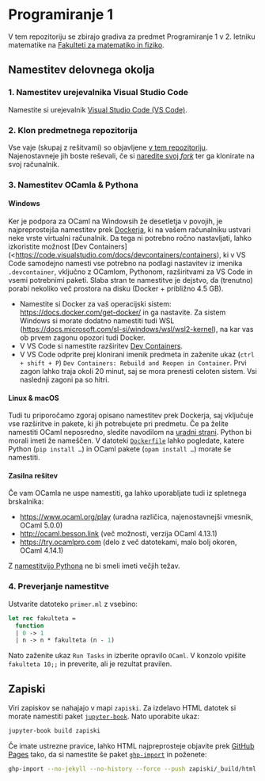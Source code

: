 # Programiranje 1

V tem repozitoriju se zbirajo gradiva za predmet Programiranje 1 v 2. letniku matematike na [Fakulteti za matematiko in fiziko](https://www.fmf.uni-lj.si/).

## Namestitev delovnega okolja

### 1\. Namestitev urejevalnika Visual Studio Code

Namestite si urejevalnik [Visual Studio Code (VS Code)](https://code.visualstudio.com/).

### 2\. Klon predmetnega repozitorija

Vse vaje (skupaj z rešitvami) so objavljene [v tem repozitoriju](http://github.com/matijapretnar/programiranje-1/). Najenostavneje jih boste reševali, če si [naredite svoj _fork_](https://docs.github.com/en/free-pro-team@latest/github/collaborating-with-issues-and-pull-requests/configuring-a-remote-for-a-fork) ter ga klonirate na svoj računalnik.

### 3\. Namestitev OCamla & Pythona

#### Windows

Ker je podpora za OCaml na Windowsih že desetletja v povojih, je najpreprostejša namestitev prek [Dockerja](https://www.docker.com/), ki na vašem računalniku ustvari neke vrste virtualni računalnik. Da tega ni potrebno ročno nastavljati, lahko izkoristite možnost [Dev Containers](<https://code.visualstudio.com/docs/devcontainers/containers), ki v VS Code samodejno namesti vse potrebno na podlagi nastavitev iz imenika `.devcontainer`, vključno z OCamlom, Pythonom, razširitvami za VS Code in vsemi potrebnimi paketi. Slaba stran te namestitve je dejstvo, da (trenutno) porabi nekoliko več prostora na disku (Docker + približno 4.5 GB).

- Namestite si Docker za vaš operacijski sistem: <https://docs.docker.com/get-docker/> in ga nastavite. Za sistem Windows si morate dodatno namestiti tudi WSL (<https://docs.microsoft.com/sl-si/windows/wsl/wsl2-kernel>), na kar vas ob prvem zagonu opozori tudi Docker.
- V VS Code si namestite razširitev [Dev Containers](https://marketplace.visualstudio.com/items?itemName=ms-vscode-remote.remote-containers).
- V VS Code odprite prej klonirani imenik predmeta in zaženite ukaz (`ctrl + shift + P`) `Dev Containers: Rebuild and Reopen in Container`. Prvi zagon lahko traja okoli 20 minut, saj se mora prenesti celoten sistem. Vsi naslednji zagoni pa so hitri.

#### Linux & macOS

Tudi tu priporočamo zgoraj opisano namestitev prek Dockerja, saj vključuje vse razširitve in pakete, ki jih potrebujete pri predmetu. Če pa želite namestiti OCaml neposredno, sledite navodilom na [uradni strani](https://ocaml.org/docs/install.html). Python bi morali imeti že nameščen. V datoteki [`Dockerfile`](.devcontainer/Dockerfile) lahko pogledate, katere Python (`pip install …`) in OCaml pakete (`opam install …`) morate še namestiti.

#### Zasilna rešitev

Če vam OCamla ne uspe namestiti, ga lahko uporabljate tudi iz spletnega brskalnika:

- <https://www.ocaml.org/play> (uradna različica, najenostavnejši vmesnik, OCaml 5.0.0)
- <http://ocaml.besson.link> (več možnosti, verzija OCaml 4.13.1)
- <https://try.ocamlpro.com> (delo z več datotekami, malo bolj okoren, OCaml 4.14.1)

Z [namestitvijo Pythona](https://www.python.org/downloads/) ne bi smeli imeti večjih težav.

### 4\. Preverjanje namestitve

Ustvarite datoteko `primer.ml` z vsebino:

```ocaml
let rec fakulteta =
  function
  | 0 -> 1
  | n -> n * fakulteta (n - 1)
```

Nato zaženite ukaz `Run Tasks` in izberite opravilo `OCaml`. V konzolo vpišite `fakulteta 10;;` in preverite, ali je rezultat pravilen.

## Zapiski

Viri zapiskov se nahajajo v mapi `zapiski`. Za izdelavo HTML datotek si morate namestiti paket [`jupyter-book`](https://jupyterbook.org/). Nato uporabite ukaz:

```bash
jupyter-book build zapiski
```

Če imate ustrezne pravice, lahko HTML najpreprosteje objavite prek [GitHub Pages](https://pages.github.com) tako, da si namestite še paket [`ghp-import`](https://github.com/c-w/ghp-import) in poženete:

```bash
ghp-import --no-jekyll --no-history --force --push zapiski/_build/html
```
